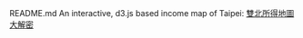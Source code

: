README.md
An interactive, d3.js based income map of Taipei:
[雙北所得地圖大解密](https://missmoss.github.io/taipei-income-map/)